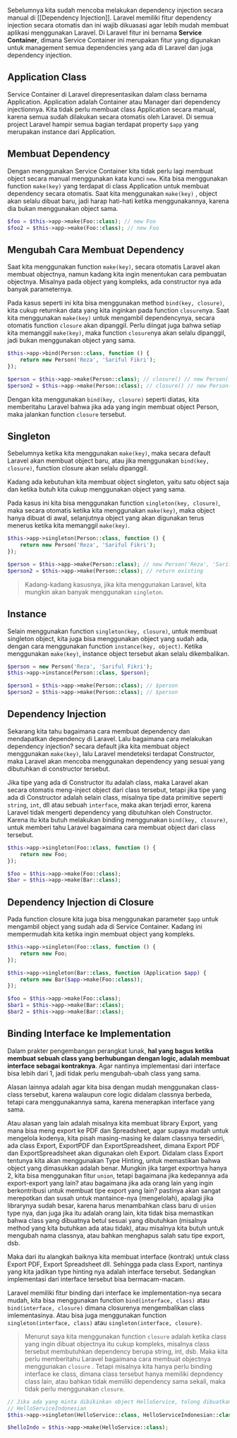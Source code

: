 Sebelumnya kita sudah mencoba melakukan dependency injection secara manual di [[Dependency Injection]]. Laravel memiliki fitur dependency injection secara otomatis dan ini wajib dikuasasi agar lebih mudah membuat aplikasi menggunakan Laravel. Di Laravel fitur ini bernama **Service Container**, dimana Service Container ini merupakan fitur yang digunakan untuk management semua dependencies yang ada di Laravel dan juga dependency injection.

## Application Class

Service Container di Laravel direpresentasikan dalam class bernama Application. Application adalah Container atau Manager dari dependency injectionnya. Kita tidak perlu membuat class Application secara manual, karena semua sudah dilakukan secara otomatis oleh Laravel. Di semua project Laravel hampir semua bagian terdapat property `$app` yang merupakan instance dari Application.

## Membuat Dependency

Dengan menggunakan Service Container kita tidak perlu lagi membuat object secara manual menggunakan kata kunci `new`. Kita bisa menggunakan function `make(key)` yang terdapat di class Application untuk membuat dependency secara otomatis. Saat kita menggunakan `make(key)` , object akan selalu dibuat baru, jadi harap hati-hati ketika menggunakannya, karena dia bukan menggunakan object sama.

```php
$foo = $this->app->make(Foo::class); // new Foo
$foo2 = $this->app->make(Foo::class); // new Foo
```

## Mengubah Cara Membuat Dependency

Saat kita menggunakan function `make(key)`, secara otomatis Laravel akan membuat objectnya, namun kadang kita ingin menentukan cara pembuatan objectnya. Misalnya pada object yang kompleks, ada constructor nya ada banyak parameternya.

Pada kasus seperti ini kita bisa menggunakan method `bind(key, closure)`, kita cukup returnkan data yang kita inginkan pada function `closure`nya. Saat kita menggunakan `make(key)` untuk mengambil dependencynya, secara otomatis function `closure` akan dipanggil. Perlu diingat juga bahwa setiap kita memanggil `make(key)`, maka function `closure`nya akan selalu dipanggil, jadi bukan menggunakan object yang sama.

```php
$this->app->bind(Person::class, function () {
	return new Person('Reza', 'Sariful Fikri');
});

$person = $this->app->make(Person::class); // closure() // new Person('Reza', 'Sariful Fikri')
$person2 = $this->app->make(Person::class); // closure() // new Person('Reza', 'Sariful Fikri')
```

Dengan kita menggunakan `bind(key, closure)` seperti diatas, kita memberitahu Laravel bahwa jika ada yang ingin membuat object Person, maka jalankan function `closure` tersebut.

## Singleton

Sebelumnya ketika kita menggunakan `make(key)`, maka secara default Laravel akan membuat object baru, atau jika menggunakan `bind(key, closure)`, function closure akan selalu dipanggil.

Kadang ada kebutuhan kita membuat object singleton, yaitu satu object saja dan ketika butuh kita cukup menggunakan object yang sama.

Pada kasus ini kita bisa menggunakan function `singleton(key, closure)`, maka secara otomatis ketika kita menggunakan `make(key)`, maka object hanya dibuat di awal, selanjutnya object yang akan digunakan terus menerus ketika kita memanggil `make(key)`.

```php
$this->app->singleton(Person::class, function () {
	return new Person('Reza', 'Sariful Fikri');
});

$person = $this->app->make(Person::class); // new Person('Reza', 'Sariful Fikri') if not exist
$person2 = $this->app->make(Person::class); // return existing
```

> Kadang-kadang kasusnya, jika kita menggunakan Laravel, kita mungkin akan banyak menggunakan `singleton`.
<p></p>

## Instance

Selain menggunakan function `singleton(key, closure)`, untuk membuat singleton object, kita juga bisa menggunakan object yang sudah ada, dengan cara menggunakan function `instance(key, object)`. Ketika menggunakan `make(key)`, instance object tersebut akan selalu dikembalikan.

```php
$person = new Person('Reza', 'Sariful Fikri');
$this->app->instance(Person::class, $person);

$person1 = $this->app->make(Person::class); // $person
$person2 = $this->app->make(Person::class); // $person
```

## Dependency Injection

Sekarang kita tahu bagaimana cara membuat dependency dan mendapatkan dependency di Laravel. Lalu bagaimana cara melakukan dependency injection? secara default jika kita membuat object menggunakan `make(key)`, lalu Laravel mendeteksi terdapat Constructor, maka Laravel akan mencoba menggunakan dependency yang sesuai yang dibutuhkan di constructor tersebut.

Jika tipe yang ada di Constructor itu adalah class, maka Laravel akan secara otomatis meng-inject object dari class tersebut, tetapi jika tipe yang ada di Constructor adalah selain class, misalnya tipe data primitive seperti `string`, `int`, dll atau sebuah `interface`, maka akan terjadi error, karena Laravel tidak mengerti dependency yang dibutuhkan oleh Constructor. Karena itu kita butuh melakukan binding menggunakan `bind(key, closure)`, untuk memberi tahu Laravel bagaimana cara membuat object dari class tersebut.

```php
$this->app->singleton(Foo::class, function () {
	return new Foo;
});

$foo = $this->app->make(Foo::class);
$bar = $this->app->make(Bar::class);
```

## Dependency Injection di Closure

Pada function closure kita juga bisa menggunakan parameter `$app` untuk mengambil object yang sudah ada di Service Container. Kadang ini mempermudah kita ketika ingin membuat object yang kompleks.

```php
$this->app->singleton(Foo::class, function () {
	return new Foo;
});

$this->app->singleton(Bar::class, function (Application $app) {
	return new Bar($app->make(Foo::class));
});

$foo = $this->app->make(Foo::class);
$bar1 = $this->app->make(Bar::class);
$bar2 = $this->app->make(Bar::class);
```

## Binding Interface ke Implementation

Dalam prakter pengembangan perangkat lunak, **hal yang bagus ketika membuat sebuah class yang berhubungan dengan logic, adalah membuat interface sebagai kontraknya**. Agar nantinya implementasi dari interface bisa lebih dari 1, jadi tidak perlu mengubah-ubah class yang sama. 

Alasan lainnya adalah agar kita bisa dengan mudah menggunakan class-class tersebut, karena walaupun core logic didalam classnya berbeda, tetapi cara menggunakannya sama, karena menerapkan interface yang sama.

Atau alasan yang lain adalah misalnya kita membuat library Export, yang mana bisa meng export ke PDF dan Spreadsheet, agar supaya mudah untuk mengelola kodenya, kita pisah masing-masing ke dalam classnya tersediri, ada class Export, ExportPDF dan ExportSpreadsheet, dimana Export PDF dan ExportSpreadsheet akan digunakan oleh Export. Didalam class Export tentunya kita akan menggunakan Type Hinting, untuk memastikan bahwa object yang dimasukkan adalah benar. Mungkin jika target exportnya hanya 2, kita bisa menggunakan fitur `union`, tetapi bagaimana jika kedepannya ada export-export yang lain? atau bagaimana jika ada orang lain yang ingin berkontribusi untuk membuat tipe export yang lain? pastinya akan sangat merepotkan dan susah untuk mantaince-nya (mengelolah), apalagi jika librarynya sudah besar, karena harus menambahkan class baru di `union` type nya, dan juga jika itu adalah orang lain, kita tidak bisa memastikan bahwa class yang dibuatnya betul sesuai yang dibutuhkan (misalnya method yang kita butuhkan ada atau tidak), atau misalnya kita butuh untuk mengubah nama classnya, atau bahkan menghapus salah satu tipe export, dsb.

Maka dari itu alangkah baiknya kita membuat interface (kontrak) untuk class Export PDF, Export Spreadsheet dll. Sehingga pada class Export, nantinya yang kita jadikan type hinting nya adalah interface tersebut. Sedangkan implementasi dari interface tersebut bisa bermacam-macam.

Laravel memiliki fitur binding dari interface ke implementation-nya secara mudah, kita bisa menggunakan function `bind(interface, class)` atau `bind(interface, closure)` dimana closurenya mengembalikan class imlementasinya. Atau bisa juga menggunakan function `singleton(interface, class)` atau `singleton(interface, closure)`.

> Menurut saya kita menggunakan function `closure` adalah ketika class yang ingin dibuat objectnya itu cukup kompleks, misalnya class tersebut membutuhkan dependency berupa string, int, dsb. Maka kita perlu memberitahu Laravel bagaimana cara membuat objectnya menggunakan `closure` . Tetapi misalnya kita hanya perlu binding interface ke class, dimana class tersebut hanya memiliki depndency class lain, atau bahkan tidak memiliki dependency sama sekali, maka tidak perlu menggunakan `closure`.

```php
// Jika ada yang minta dibikinkan object HelloService, tolong dibuatkannya dalam
// HelloServiceIndonesian
$this->app->singleton(HelloService::class, HelloServiceIndonesian::class);

$helloIndo = $this->app->make(HelloService::class);
```